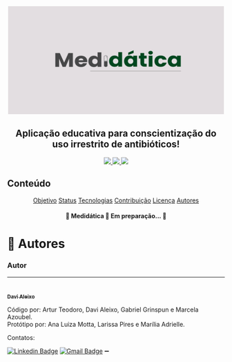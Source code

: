 <p align="center">
    <img src="img/Medidatica.png" height=250 width=500 alt="Medidática" />
</p>

<h2 align="center">Aplicação educativa para conscientização do uso irrestrito de antibióticos!</h2>

<p align="center">
    <a href="https://www.apache.org/licenses/LICENSE-2.0">
        <img src="https://img.shields.io/github/license/m-azoubel/medidatica?style=for-the-badge">
    </a>
    <a href="\Code">
        <img src="https://img.shields.io/badge/Language-C-brightgreen?style=for-the-badge">
    </a>
    <a href="https://www.figma.com/proto/zYRShNDzMZdyc152397BnC/Totem?node-id=214%3A9&starting-point-node-id=214%3A9">
        <img src="https://img.shields.io/badge/Prototype-Figma-blueviolet?style=for-the-badge">
    </a>
</p>

<h2>Conteúdo</h2>
<p align="center">
 <a href="#objetivo">Objetivo</a>
 <a href="#status">Status</a>
 <a href="#tecnologias">Tecnologias</a>
 <a href="#contribuicao">Contribuição</a>
 <a href="#licenc-a">Licença</a>
 <a href="#-autores">Autores</a>
</p>

<h4 align="center"> 
	🚧  Medidática 🚀 Em preparação...  🚧
</h4>

# 🦸 Autores

### Autor
---

<a href="https://github.com/AleixoCv">
 <img style="border-radius: 50%;" src="https://avatars.githubusercontent.com/u/60006560?s=400&u=dfa0eea78bcaf5c063ce718a7f29549a022010e2&v=4" width="100px;" alt=""/>
 <br />
 <sub><b>Davi Aleixo</b></sub></a>


Código por: Artur Teodoro, Davi Aleixo, Gabriel Grinspun e Marcela Azoubel.<br />
Protótipo por: Ana Luiza Motta, Larissa Pires e Marília Adrielle.

Contatos:

[![Linkedin Badge](https://img.shields.io/badge/-Aleixo-blue?style=flat-square&logo=Linkedin&logoColor=white&link=https://www.linkedin.com/in/davi-aleixo-548b55b8/)](https://www.linkedin.com/in/davi-aleixo-548b55b8/) 
[![Gmail Badge](https://img.shields.io/badge/-dac2@cesar.school-c14438?style=flat-square&logo=Gmail&logoColor=white&link=mailto:dac2@cesar.school)](mailto:dac2@cesar.school) ➖ 